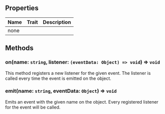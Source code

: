 ## Properties

| Name  | Trait | Description |
| ----- | ----- | ----------- |
| none  |       |             |

## Methods

### on(name: `string`, listener: `(eventData: Object) => void`) => `void` 
This method registers a new listener for the given event. 
The listener is called every time the event is emitted on the object.

### emit(name: `string`, eventData: `Object`) => `void`
Emits an event with the given name on the object. Every registered listener for the event will be called.